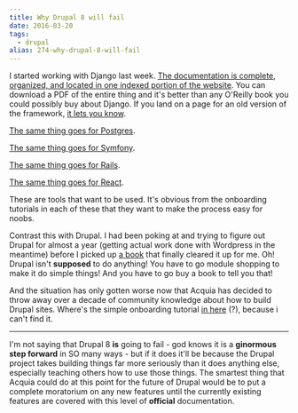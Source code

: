 ```yaml
---
title: Why Drupal 8 will fail
date: 2016-03-20
tags: 
  - drupal
alias: 274-why-drupal-8-will-fail
---
```


I started working with Django last week. [The documentation is complete, organized, and located in one indexed portion of the website](https://docs.djangoproject.com/en/1.9/contents/). You can download a PDF of the entire thing and it's better than any O'Reilly book you could possibly buy about Django. If you land on a page for an old version of the framework, [it lets you know](https://docs.djangoproject.com/en/1.7/contents/). 

[The same thing goes for Postgres](http://www.postgresql.org/docs/9.5/interactive/index.html).

[The same thing goes for Symfony](https://symfony.com/doc/current/book/index.html).

[The same thing goes for Rails](http://guides.rubyonrails.org/).

[The same thing goes for React](https://facebook.github.io/react/docs/getting-started.html).

These are tools that want to be used. It's obvious from the onboarding tutorials in each of these that they want to make the process easy for noobs. 

Contrast this with Drupal. I had been poking at and trying to figure out Drupal for almost a year (getting actual work done with Wordpress in the meantime) before I picked up [a book](http://shop.oreilly.com/product/9780596515805.do) that finally cleared it up for me. Oh! Drupal isn't **supposed** to do anything! You have to go module shopping to make it do simple things! And you have to go buy a book to tell you that!

And the situation has only gotten worse now that Acquia has decided to throw away over a decade of community knowledge about how to build Drupal sites. Where's the simple onboarding tutorial [in here](https://www.drupal.org/documentation) (?), because i can't find it.

---

I'm not saying that Drupal 8 **is** going to fail - god knows it is a **ginormous step forward** in SO many ways - but if it does it'll be because the Drupal project takes building things far more seriously than it does anything else, especially teaching others how to use those things. The smartest thing that Acquia could do at this point for the future of Drupal would be to put a complete moratorium on any new features until the currently existing features are covered with this level of **official** documentation.